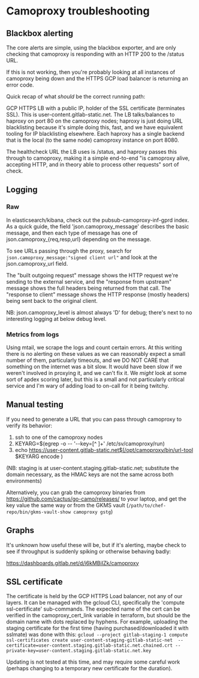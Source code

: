 # Camoproxy troubleshooting

## Blackbox alerting

The core alerts are simple, using the blackbox exporter, and are only checking that camoproxy is responding with an HTTP 200 to the /status URL. 

If this is not working, then you're probably looking at all instances of camoproxy being down and the HTTPS GCP load balancer is returning an error code.

Quick recap of what *should* be the correct running path:

GCP HTTPS LB with a public IP, holder of the SSL certificate (terminates SSL).  This is user-content.gitlab-static.net.
The LB talks/balances to haproxy on port 80 on the camoproxy nodes; haproxy is just doing URL blacklisting because it's simple doing this, fast, and we have equivalent tooling for IP blacklisting elsewhere. 
Each haproxy has a single backend that is the local (to the same node) camoproxy instance on port 8080.

The healthcheck URL the LB uses is /status, and haproxy passes this through to camoproxy, making it a simple end-to-end "is camoproxy alive, accepting HTTP, and in theory able to process other requests" sort of check.  

## Logging 

### Raw

In elasticsearch/kibana, check out the pubsub-camoproxy-inf-gprd index.  As a quick guide, the field 'json.camoproxy\_message' describes the basic message, and then each type of message has one of json.camoproxy\_{req,resp,url} depending on the message.  

To see URLs passing through the proxy, search for `json.camoproxy_message:"signed client url"` and look at the json.camoproxy\_url field.

The "built outgoing request" message shows the HTTP request we're sending to the external service, and the "response from upstream" message shows the full headers being returned from that call.  The "response to client" message shows the HTTP response (mostly headers) being sent back to the original client.

NB: json.camoproxy_level is almost always 'D' for debug; there's next to no interesting logging at below debug level.

### Metrics from logs

Using mtail, we scrape the logs and count certain errors.  At this writing there is no alerting on these values as we can reasonably expect a small number of them, particularly timeouts, and we DO NOT CARE that something on the internet was a bit slow.  It would have been slow if we weren't involved in proxying it, and we can't fix it.  We *might* look at some sort of apdex scoring later, but this is a small and not particularly critical service and I'm wary of adding load to on-call for it being twitchy.

## Manual testing

If you need to generate a URL that you can pass through camoproxy to verify its behavior:
1. ssh to one of the camoproxy nodes
1. KEYARG=$(egrep -o -- '--key=[^ ]+' /etc/sv/camoproxy/run)
1. echo https://user-content.gitlab-static.net$(/opt/camoproxy/bin/url-tool $KEYARG encode <URL>)

(NB: staging is at user-content.staging.gitlab-static.net; substitute the domain necessary, as the HMAC keys are not the same across both environments)

Alternatively, you can grab the camoproxy binaries from https://github.com/cactus/go-camo/releases/ to your laptop, and get the key value the same way or from the GKMS vault (`/path/to/chef-repo/bin/gkms-vault-show camoproxy gstg`)

## Graphs

It's unknown how useful these will be, but if it's alerting, maybe check to see if throughput is suddenly spiking or otherwise behaving badly:

<https://dashboards.gitlab.net/d/i6kMBiIZk/camoproxy>

## SSL certificate

The certificate is held by the GCP HTTPS Load balancer, not any of our layers.  It can be managed with the gcloud CLI, specifically the 'compute ssl-certificate' sub-commands.  The expected name of the cert can be verified in the camoproxy_cert_link variable in terraform, but should be the domain name with dots replaced by hyphens.  For example, uploading the staging certificate for the first time (having purchased/downloaded it with sslmate) was done with this:
`gcloud --project gitlab-staging-1 compute ssl-certificates create user-content-staging-gitlab-static-net  --certificate=user-content.staging.gitlab-static.net.chained.crt --private-key=user-content.staging.gitlab-static.net.key`

Updating is not tested at this time, and may require some careful work (perhaps changing to a temporary new certificate for the duration).
